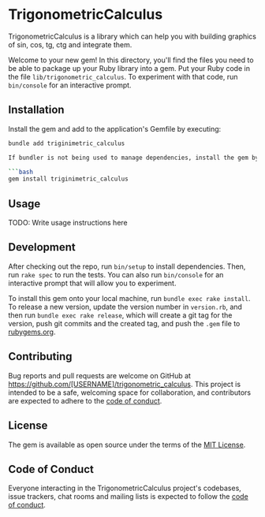 # TrigonometricCalculus

TrigonometricCalculus is a library which can help you with building graphics of sin, cos, tg, ctg and integrate them.

Welcome to your new gem! In this directory, you'll find the files you need to be able to package up your Ruby library into a gem. Put your Ruby code in the file `lib/trigonometric_calculus`. To experiment with that code, run `bin/console` for an interactive prompt.

## Installation

Install the gem and add to the application's Gemfile by executing:

```bash
bundle add triginimetric_calculus

If bundler is not being used to manage dependencies, install the gem by executing:

```bash
gem install triginimetric_calculus
```

## Usage

TODO: Write usage instructions here

## Development

After checking out the repo, run `bin/setup` to install dependencies. Then, run `rake spec` to run the tests. You can also run `bin/console` for an interactive prompt that will allow you to experiment.

To install this gem onto your local machine, run `bundle exec rake install`. To release a new version, update the version number in `version.rb`, and then run `bundle exec rake release`, which will create a git tag for the version, push git commits and the created tag, and push the `.gem` file to [rubygems.org](https://rubygems.org).

## Contributing

Bug reports and pull requests are welcome on GitHub at https://github.com/[USERNAME]/trigonometric_calculus. This project is intended to be a safe, welcoming space for collaboration, and contributors are expected to adhere to the [code of conduct](https://github.com/[USERNAME]/trigonometric_calculus/blob/master/CODE_OF_CONDUCT.md).

## License

The gem is available as open source under the terms of the [MIT License](https://opensource.org/licenses/MIT).

## Code of Conduct

Everyone interacting in the TrigonometricCalculus project's codebases, issue trackers, chat rooms and mailing lists is expected to follow the [code of conduct](https://github.com/[USERNAME]/trigonometric_calculus/blob/master/CODE_OF_CONDUCT.md).
